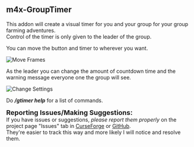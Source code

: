 <h2><strong>m4x-GroupTimer</strong></h2>
<p>This addon will create a visual timer for you and your group for your group farming adventures.<br />Control of the timer is only given to the leader of the group.</p>
<p>You can move the button and timer to wherever you want.</p>
<p><img src="https://i.imgur.com/wFXYQQI.gif" alt="Move Frames"/></p>
<p>As the leader you can change the amount of countdown time and the warning message everyone one the group will see.</p>
<p><img src="https://i.imgur.com/pVuPY2B.gif" alt="Change Settings"/></p>
<p>Do <strong><em>/gtimer help</em></strong> for a list of commands.</p>
<p><span style="font-size: 18px;"><strong>Reporting Issues/Making Suggestions:</strong></span><br />If you have issues or suggestions, <em>please report them properly</em> on the project page "Issues" tab in <a href="https://wow.curseforge.com/projects/m4x-grouptimer/issues" target="_blank" rel="noopener noreferrer">CurseForge</a> or <a href="https://github.com/m4xc4v413r4/m4x-GroupTimer/issues" target="_blank" rel="noopener noreferrer">GitHub</a>.<br />They're easier to track this way and more likely I will notice and resolve them.</p>
